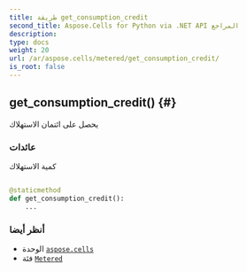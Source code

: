 ```yaml
---
title: طريقة get_consumption_credit
second_title: Aspose.Cells for Python via .NET API المراجع
description:
type: docs
weight: 20
url: /ar/aspose.cells/metered/get_consumption_credit/
is_root: false
---
```

##  get_consumption_credit() {#}
يحصل على ائتمان الاستهلاك


###  عائدات

كمية الاستهلاك


```python

@staticmethod
def get_consumption_credit():
    ...
```





###  أنظر أيضا
* الوحدة [`aspose.cells`](../../)
* فئة [`Metered`](/cells/python-net/ar/aspose.cells/metered)
